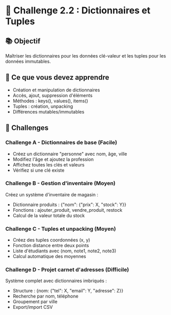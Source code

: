 # 🎯 Challenge 2.2 : Dictionnaires et Tuples

## 📚 Objectif
Maîtriser les dictionnaires pour les données clé-valeur et les tuples pour les données immutables.

## 🔧 Ce que vous devez apprendre
- Création et manipulation de dictionnaires
- Accès, ajout, suppression d'éléments
- Méthodes : keys(), values(), items()
- Tuples : création, unpacking
- Différences mutables/immutables

## 💪 Challenges

### Challenge A - Dictionnaires de base (Facile)
- Créez un dictionnaire "personne" avec nom, âge, ville
- Modifiez l'âge et ajoutez la profession
- Affichez toutes les clés et valeurs
- Vérifiez si une clé existe

### Challenge B - Gestion d'inventaire (Moyen)
Créez un système d'inventaire de magasin :
- Dictionnaire produits : {"nom": {"prix": X, "stock": Y}}
- Fonctions : ajouter_produit, vendre_produit, restock
- Calcul de la valeur totale du stock

### Challenge C - Tuples et unpacking (Moyen)
- Créez des tuples coordonnées (x, y)
- Fonction distance entre deux points
- Liste d'étudiants avec (nom, note1, note2, note3)
- Calcul automatique des moyennes

### Challenge D - Projet carnet d'adresses (Difficile)
Système complet avec dictionnaires imbriqués :
- Structure : {nom: {"tel": X, "email": Y, "adresse": Z}}
- Recherche par nom, téléphone
- Groupement par ville
- Export/import CSV
